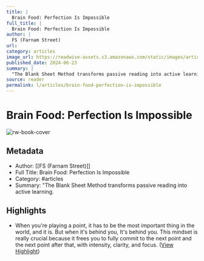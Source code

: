 ```yaml
---
title: |
  Brain Food: Perfection Is Impossible
full_title: |
  Brain Food: Perfection Is Impossible
author: |
  FS (Farnam Street)
url: 
category: articles
image_url: https://readwise-assets.s3.amazonaws.com/static/images/article3.5c705a01b476.png
published_date: 2024-06-23
summary: |
  "The Blank Sheet Method transforms passive reading into active learning.
source: reader
permalink: l/articles/brain-food-perfection-is-impossible
---
```

# Brain Food: Perfection Is Impossible

![rw-book-cover](https://readwise-assets.s3.amazonaws.com/static/images/article3.5c705a01b476.png)

## Metadata
- Author: [[FS (Farnam Street)]]
- Full Title: Brain Food: Perfection Is Impossible
- Category: #articles
- Summary: "The Blank Sheet Method transforms passive reading into active learning.

## Highlights
- When you're playing a point, it has to be the most important thing in the world, and it is. But when it's behind you, It's behind you. This mindset is really crucial because it frees you to fully commit to the next point and the next point after that, with intensity, clarity, and focus. ([View Highlight](https://read.readwise.io/read/01j14spe4hqj5xg2shqnc8e85r))


